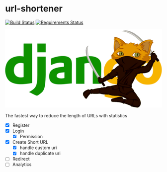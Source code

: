 # url-shortener
[![Build Status](https://travis-ci.org/Mazafard/url-shortener.svg?branch=master)](https://travis-ci.org/Mazafard/url-shortener)
[![Requirements Status](https://requires.io/github/Mazafard/url-shortener/requirements.svg?branch=master)](https://requires.io/github/Mazafard/url-shortener/requirements/?branch=master)

<img src="https://raw.githubusercontent.com/Mazafard/url-shortener/master//asal.png?sanitize=true&raw=true"/>

The fastest way to reduce the length of URLs with statistics


- [x] Register
- [x] Login
    - [x] Permission
- [x] Create Short URL
    - [x] handle custom uri
    - [x] handle duplicate uri
 
- [ ] Redirect
- [ ] Analytics
